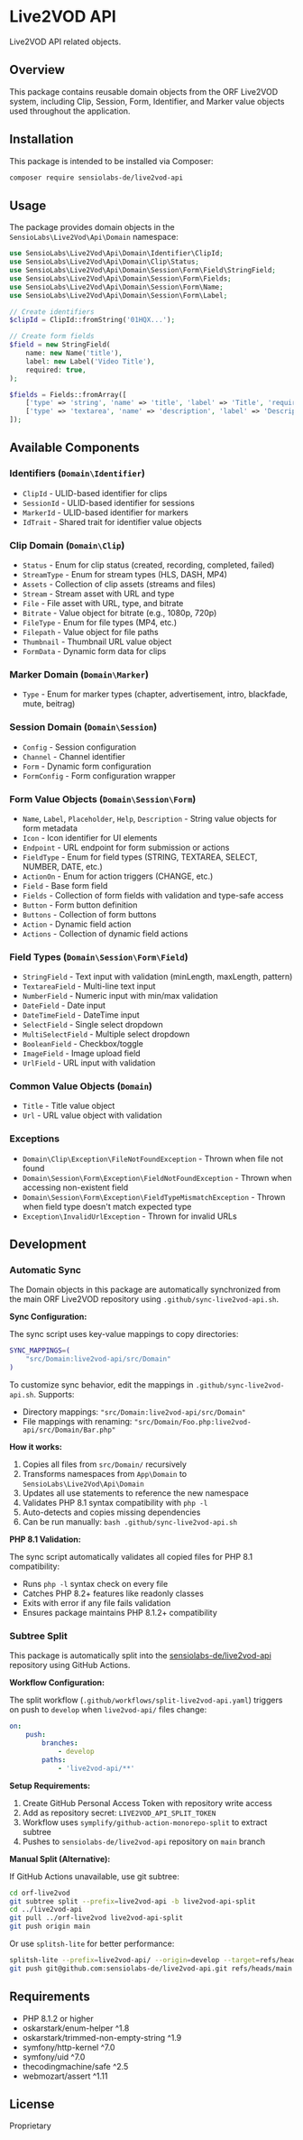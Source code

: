 # Live2VOD API

Live2VOD API related objects.

## Overview

This package contains reusable domain objects from the ORF Live2VOD system, including Clip, Session, Form, Identifier, and Marker value objects used throughout the application.

## Installation

This package is intended to be installed via Composer:

```bash
composer require sensiolabs-de/live2vod-api
```

## Usage

The package provides domain objects in the `SensioLabs\Live2Vod\Api\Domain` namespace:

```php
use SensioLabs\Live2Vod\Api\Domain\Identifier\ClipId;
use SensioLabs\Live2Vod\Api\Domain\Clip\Status;
use SensioLabs\Live2Vod\Api\Domain\Session\Form\Field\StringField;
use SensioLabs\Live2Vod\Api\Domain\Session\Form\Fields;
use SensioLabs\Live2Vod\Api\Domain\Session\Form\Name;
use SensioLabs\Live2Vod\Api\Domain\Session\Form\Label;

// Create identifiers
$clipId = ClipId::fromString('01HQX...');

// Create form fields
$field = new StringField(
    name: new Name('title'),
    label: new Label('Video Title'),
    required: true,
);

$fields = Fields::fromArray([
    ['type' => 'string', 'name' => 'title', 'label' => 'Title', 'required' => true],
    ['type' => 'textarea', 'name' => 'description', 'label' => 'Description'],
]);
```

## Available Components

### Identifiers (`Domain\Identifier`)
- `ClipId` - ULID-based identifier for clips
- `SessionId` - ULID-based identifier for sessions
- `MarkerId` - ULID-based identifier for markers
- `IdTrait` - Shared trait for identifier value objects

### Clip Domain (`Domain\Clip`)
- `Status` - Enum for clip status (created, recording, completed, failed)
- `StreamType` - Enum for stream types (HLS, DASH, MP4)
- `Assets` - Collection of clip assets (streams and files)
- `Stream` - Stream asset with URL and type
- `File` - File asset with URL, type, and bitrate
- `Bitrate` - Value object for bitrate (e.g., 1080p, 720p)
- `FileType` - Enum for file types (MP4, etc.)
- `Filepath` - Value object for file paths
- `Thumbnail` - Thumbnail URL value object
- `FormData` - Dynamic form data for clips

### Marker Domain (`Domain\Marker`)
- `Type` - Enum for marker types (chapter, advertisement, intro, blackfade, mute, beitrag)

### Session Domain (`Domain\Session`)
- `Config` - Session configuration
- `Channel` - Channel identifier
- `Form` - Dynamic form configuration
- `FormConfig` - Form configuration wrapper

### Form Value Objects (`Domain\Session\Form`)
- `Name`, `Label`, `Placeholder`, `Help`, `Description` - String value objects for form metadata
- `Icon` - Icon identifier for UI elements
- `Endpoint` - URL endpoint for form submission or actions
- `FieldType` - Enum for field types (STRING, TEXTAREA, SELECT, NUMBER, DATE, etc.)
- `ActionOn` - Enum for action triggers (CHANGE, etc.)
- `Field` - Base form field
- `Fields` - Collection of form fields with validation and type-safe access
- `Button` - Form button definition
- `Buttons` - Collection of form buttons
- `Action` - Dynamic field action
- `Actions` - Collection of dynamic field actions

### Field Types (`Domain\Session\Form\Field`)
- `StringField` - Text input with validation (minLength, maxLength, pattern)
- `TextareaField` - Multi-line text input
- `NumberField` - Numeric input with min/max validation
- `DateField` - Date input
- `DateTimeField` - DateTime input
- `SelectField` - Single select dropdown
- `MultiSelectField` - Multiple select dropdown
- `BooleanField` - Checkbox/toggle
- `ImageField` - Image upload field
- `UrlField` - URL input with validation

### Common Value Objects (`Domain`)
- `Title` - Title value object
- `Url` - URL value object with validation

### Exceptions
- `Domain\Clip\Exception\FileNotFoundException` - Thrown when file not found
- `Domain\Session\Form\Exception\FieldNotFoundException` - Thrown when accessing non-existent field
- `Domain\Session\Form\Exception\FieldTypeMismatchException` - Thrown when field type doesn't match expected type
- `Exception\InvalidUrlException` - Thrown for invalid URLs

## Development

### Automatic Sync

The Domain objects in this package are automatically synchronized from the main ORF Live2VOD repository using `.github/sync-live2vod-api.sh`.

**Sync Configuration:**

The sync script uses key-value mappings to copy directories:

```bash
SYNC_MAPPINGS=(
    "src/Domain:live2vod-api/src/Domain"
)
```

To customize sync behavior, edit the mappings in `.github/sync-live2vod-api.sh`. Supports:
- Directory mappings: `"src/Domain:live2vod-api/src/Domain"`
- File mappings with renaming: `"src/Domain/Foo.php:live2vod-api/src/Domain/Bar.php"`

**How it works:**

1. Copies all files from `src/Domain/` recursively
2. Transforms namespaces from `App\Domain` to `SensioLabs\Live2Vod\Api\Domain`
3. Updates all use statements to reference the new namespace
4. Validates PHP 8.1 syntax compatibility with `php -l`
5. Auto-detects and copies missing dependencies
6. Can be run manually: `bash .github/sync-live2vod-api.sh`

**PHP 8.1 Validation:**

The sync script automatically validates all copied files for PHP 8.1 compatibility:
- Runs `php -l` syntax check on every file
- Catches PHP 8.2+ features like readonly classes
- Exits with error if any file fails validation
- Ensures package maintains PHP 8.1.2+ compatibility

### Subtree Split

This package is automatically split into the [sensiolabs-de/live2vod-api](https://github.com/sensiolabs-de/live2vod-api) repository using GitHub Actions.

**Workflow Configuration:**

The split workflow (`.github/workflows/split-live2vod-api.yaml`) triggers on push to `develop` when `live2vod-api/` files change:

```yaml
on:
    push:
        branches:
            - develop
        paths:
            - 'live2vod-api/**'
```

**Setup Requirements:**

1. Create GitHub Personal Access Token with repository write access
2. Add as repository secret: `LIVE2VOD_API_SPLIT_TOKEN`
3. Workflow uses `symplify/github-action-monorepo-split` to extract subtree
4. Pushes to `sensiolabs-de/live2vod-api` repository on `main` branch

**Manual Split (Alternative):**

If GitHub Actions unavailable, use git subtree:

```bash
cd orf-live2vod
git subtree split --prefix=live2vod-api -b live2vod-api-split
cd ../live2vod-api
git pull ../orf-live2vod live2vod-api-split
git push origin main
```

Or use `splitsh-lite` for better performance:

```bash
splitsh-lite --prefix=live2vod-api/ --origin=develop --target=refs/heads/main
git push git@github.com:sensiolabs-de/live2vod-api.git refs/heads/main
```

## Requirements

- PHP 8.1.2 or higher
- oskarstark/enum-helper ^1.8
- oskarstark/trimmed-non-empty-string ^1.9
- symfony/http-kernel ^7.0
- symfony/uid ^7.0
- thecodingmachine/safe ^2.5
- webmozart/assert ^1.11

## License

Proprietary
